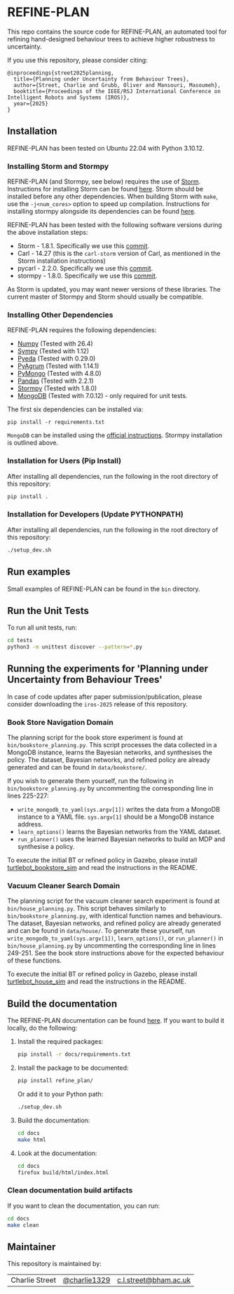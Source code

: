 # REFINE-PLAN

This repo contains the source code for REFINE-PLAN, an automated tool for refining hand-designed behaviour trees to achieve higher robustness to uncertainty.

If you use this repository, please consider citing:

```
@inproceedings{street2025planning,
  title={Planning under Uncertainty from Behaviour Trees},
  author={Street, Charlie and Grubb, Oliver and Mansouri, Masoumeh},
  booktitle={Proceedings of the IEEE/RSJ International Conference on Intelligent Robots and Systems (IROS)},
  year={2025}
}
```

## Installation

REFINE-PLAN has been tested on Ubuntu 22.04 with Python 3.10.12.

### Installing Storm and Stormpy

REFINE-PLAN (and Stormpy, see below) requires the use of [Storm](https://www.stormchecker.org/).
Instructions for installing Storm can be found [here](https://www.stormchecker.org/getting-started.html).
Storm should be installed before any other dependencies. 
When building Storm with `make`, use the `-j<num_cores>` option to speed up compilation. 
Instructions for installing stormpy alongside its dependencies can be found [here](https://moves-rwth.github.io/stormpy/installation.html#).

REFINE-PLAN has been tested with the following software versions during the above installation steps:

* Storm - 1.8.1. Specifically we use this [commit](https://github.com/moves-rwth/storm/commit/5b662c76549558750938fdb980c5727b062d662d).
* Carl - 14.27 (this is the `carl-storm` version of Carl, as mentioned in the Storm installation instructions)
* pycarl - 2.2.0. Specifically we use this [commit](https://github.com/moves-rwth/pycarl/commit/9aaf039dc8413e09f5cb3045ca6705feb27a493f).
* stormpy - 1.8.0. Specifically we use this [commit](https://github.com/moves-rwth/stormpy/commit/8ab412153ea5f37545cdc4e635757d23223b3092).

As Storm is updated, you may want newer versions of these libraries. 
The current master of Stormpy and Storm should usually be compatible.

### Installing Other Dependencies

REFINE-PLAN requires the following dependencies:

* [Numpy](https://numpy.org/) (Tested with 26.4)
* [Sympy](https://www.sympy.org/en/index.html) (Tested with 1.12)
* [Pyeda](https://pyeda.readthedocs.io/en/latest/)  (Tested with 0.29.0)
* [PyAgrum](https://pyagrum.readthedocs.io/en/1.15.1/index.html) (Tested with 1.14.1)
* [PyMongo](https://pymongo.readthedocs.io/en/stable/index.html) (Tested with 4.8.0)
* [Pandas](https://pandas.pydata.org/) (Tested with 2.2.1)
* [Stormpy](https://moves-rwth.github.io/stormpy/index.html) (Tested with 1.8.0) 
* [MongoDB](https://www.mongodb.com/docs/manual/tutorial/install-mongodb-on-ubuntu/) (Tested with 7.0.12) - only required for unit tests.

The first six dependencies can be installed via:
```
pip install -r requirements.txt
```

`MongoDB` can be installed using the [official instructions](https://www.mongodb.com/docs/manual/tutorial/install-mongodb-on-ubuntu/).
Stormpy installation is outlined above.

### Installation for Users (Pip Install)

After installing all dependencies, run the following in the root directory of this repository:

```bash
pip install .
```

### Installation for Developers (Update PYTHONPATH)

After installing all dependencies, run the following in the root directory of this repository:

```bash
./setup_dev.sh
```

## Run examples

Small examples of REFINE-PLAN can be found in the `bin` directory.


## Run the Unit Tests

To run all unit tests, run:

```bash
cd tests
python3 -m unittest discover --pattern=*.py
```

## Running the experiments for 'Planning under Uncertainty from Behaviour Trees'

In case of code updates after paper submission/publication, please consider downloading the `iros-2025` release of this repository.

### Book Store Navigation Domain

The planning script for the book store experiment is found at `bin/bookstore_planning.py`.
This script processes the data collected in a MongoDB instance, learns the Bayesian networks, and synthesises the policy.
The dataset, Bayesian networks, and refined policy are already generated and can be found in `data/bookstore/`.

If you wish to generate them yourself, run the following in `bin/bookstore_planning.py` by uncommenting the corresponding line in lines 225-227:
* `write_mongodb_to_yaml(sys.argv[1])` writes the data from a MongoDB instance to a YAML file. `sys.argv[1]` should be a MongoDB instance address.
* `learn_options()` learns the Bayesian networks from the YAML dataset.
* `run_planner()` uses the learned Bayesian networks to build an MDP and synthesise a policy.

To execute the initial BT or refined policy in Gazebo, please install [turtlebot_bookstore_sim](https://github.com/HyPAIR/turtlebot_bookstore_sim) and read the instructions in the README.

### Vacuum Cleaner Search Domain

The planning script for the vacuum cleaner search experiment is found at `bin/house_planning.py`.
This script behaves similarly to `bin/bookstore_planning.py`, with identical function names and behaviours.
The dataset, Bayesian networks, and refined policy are already generated and can be found in `data/house/`.
To generate these yourself, run `write_mongodb_to_yaml(sys.argv[1])`, `learn_options()`, or `run_planner()` in `bin/house_planning.py` by uncommenting the corresponding line in lines 249-251.
See the book store instructions above for the expected behaviour of these functions.


To execute the initial BT or refined policy in Gazebo, please install [turtlebot_house_sim](https://github.com/HyPAIR/turtlebot_house_sim) and read the instructions in the README.


## Build the documentation

The REFINE-PLAN documentation can be found [here](https://convince-project.github.io/refine-plan). 
If you want to build it locally, do the following:


1. Install the required packages:

    ```bash
    pip install -r docs/requirements.txt
    ```

2. Install the package to be documented:

    ```bash
    pip install refine_plan/
    ```
    
    Or add it to your Python path:
    ```bash
    ./setup_dev.sh
    ```

3. Build the documentation:

    ```bash
    cd docs
    make html
    ```

4. Look at the documentation:

    ```bash
    cd docs
    firefox build/html/index.html
    ```

### Clean documentation build artifacts

If you want to clean the documentation, you can run:

```bash
cd docs
make clean
```

## Maintainer

This repository is maintained by:

| | | |
|:---:|:---:|:---:|
| Charlie Street | [@charlie1329](https://github.com/charlie1329) |[c.l.street@bham.ac.uk](mailto:c.l.street@bham.ac.uk?subject=[GitHub]%20Refine%20Plan)|
